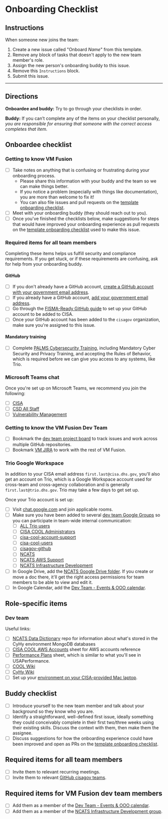 # Onboarding Checklist #

## Instructions ##

When someone new joins the team:

1. Create a new issue called "Onboard *Name*" from this template.
1. Remove any block of tasks that doesn't apply to the new team member's role.
1. Assign the new person's onboarding buddy to this issue.
1. Remove this `Instructions` block.
1. Submit this issue.

---

## Directions ##

**Onboardee and buddy:** Try to go through your checklists in order.

**Buddy:** If you can’t complete any of the items on your checklist
personally, *you are responsible for ensuring that someone with the
correct access completes that item.*

## Onboardee checklist ##

### Getting to know VM Fusion ###

- [ ] Take notes on anything that is confusing or frustrating during your
onboarding process.
  - Please share this information with your buddy and the team so we can
  make things better.
  - If you notice a problem (especially with things like documentation), you
  are more than welcome to fix it!
  - You can also file issues and pull requests on the [template onboarding checklist].
- [ ] Meet with your onboarding buddy (they should reach out to you).
- [ ] Once you've finished the checklists below, make suggestions for steps
that would have improved your onboarding experience as pull requests on the
[template onboarding checklist] used to make this issue.

### Required items for all team members ###

Completing these items helps us fulfill security and compliance requirements.
If you get stuck, or if these requirements are confusing, ask for help from
your onboarding buddy.

#### GitHub ####

- [ ] If you don't already have a GitHub account,
[create a GitHub account with your government email address](https://github.com/join).
- [ ] If you already have a GitHub account, [add your government email address](https://docs.github.com/en/free-pro-team@latest/github/setting-up-and-managing-your-github-user-account/adding-an-email-address-to-your-github-account).
- [ ] Go through the [FISMA-Ready GitHub guide](https://github.com/fisma-ready/github)
to set up your GitHub account to be added to CISA.
- [ ] Once your GitHub account has been added to the `cisagov` organization,
make sure you're assigned to this issue.

#### Mandatory training ####

- [ ] Complete [PALMS Cybersecurity Training](https://etms.hq.dhs.gov),
including Mandatory Cyber Security and Privacy Training, and accepting
the Rules of Behavior, which is required before we can give you access to any
systems, like Trio.

### Microsoft Teams chat ###

Once you're set up on Microsoft Teams, we recommend you join the following:

- [ ] [CISA](https://teams.microsoft.com/l/team/19%3aa40fd338ea7a45de994a7c7ce9671fd4%40thread.skype/conversations?groupId=8c6c0b00-7244-46e1-bef9-76ce2a1906f5&tenantId=3ccde76c-946d-4a12-bb7a-fc9d0842354a)
- [ ] [CSD All Staff](https://teams.microsoft.com/l/team/19%3a65f1c4b58edf4246995ae3fa732767ee%40thread.skype/conversations?groupId=6dfc3f23-3a49-44ce-ad37-6c7a9d8fb0aa&tenantId=3ccde76c-946d-4a12-bb7a-fc9d0842354a)
- [ ] [Vulnerability Management](https://teams.microsoft.com/l/team/19%3a2161749c8eb94adeb31480e298f3b532%40thread.skype/conversations?groupId=61e939a6-2165-4085-a26e-decae97d1471&tenantId=3ccde76c-946d-4a12-bb7a-fc9d0842354a)

### Getting to know the VM Fusion Dev Team ###

- [ ] Bookmark the [dev team project board] to track issues and work across
multiple GitHub repositories.
- [ ] Bookmark [VM JIRA] to work with the rest of VM Fusion.

### Trio Google Workspace ###

In addition to your CISA email address `first.last@cisa.dhs.gov`, you'll
also get an account on Trio, which is a Google Workspace account used for
cross-team and cross-agency collaboration and is generally
`first.last@trio.dhs.gov`. Trio may take a few days to get set up.

Once your Trio account is set up:

- [ ] Visit
  [chat.google.com](https://chat.google.com) and join applicable rooms.
- [ ] Make sure you have been added to several [dev team Google Groups] so you
can participate in team-wide internal communication:
  - [ ] [ALL Trio users](https://groups.google.com/a/beta.dhs.gov/d/forum/all)
  - [ ] [CISA COOL Administrators](https://groups.google.com/a/trio.dhs.gov/forum/#!forum/cisa-cool-group)
  - [ ] [cisa-cool-account-support](https://groups.google.com/a/trio.dhs.gov/d/forum/cisa-cool-account-support-group)
  - [ ] [cisa-cool-users](https://groups.google.com/a/trio.dhs.gov/d/forum/cisa-cool-users-group)
  - [ ] [cisagov-github](https://groups.google.com/a/trio.dhs.gov/forum/#!forum/cisagov-github-group)
  - [ ] [NCATS](https://groups.google.com/a/beta.dhs.gov/d/forum/ncats)
  - [ ] [NCATS AWS Support](https://groups.google.com/a/beta.dhs.gov/d/forum/ncats-aws-support)
  - [ ] [NCATS Infrastructure Development](https://groups.google.com/a/beta.dhs.gov/d/forum/ncats-dev)
- [ ] In Google Drive, add the [NCATS Google Drive folder]. If you create
or move a doc there, it'll get the right access permissions for team members
to be able to view and edit it.
- [ ] In Google Calendar, add the [Dev Team - Events & OOO calendar](https://calendar.google.com/calendar/embed?src=beta.dhs.gov_pou7e62ob7h1qadu1m8n4o996g%40group.calendar.google.com&ctz=America%2FNew_York).

## Role-specific items ##

### Dev team ###

Useful links:

- [ ] [NCATS Data Dictionary](https://github.com/cisagov/ncats-data-dictionary)
repo for information about what's stored in the CyHy environment MongoDB databases
- [ ] [CISA COOL AWS Accounts](https://docs.google.com/spreadsheets/d/1It0FIlG7ZxTwrRV-zVYUAMw18L6ZstQiAYT7vGYf5VE/edit#gid=2069139012)
sheet for AWS accounts reference
- [ ] [Performance Plans](https://docs.google.com/spreadsheets/d/1UaGI8u70CXOGBtvJFQ85vCkPbqyDh5PVws0Xu893piw/edit?ts=5e558417&pli=1#gid=474573185)
sheet, which is similar to what you'll see in USAPerformance.
- [ ] [COOL Wiki](https://github.com/cisagov/cool-system/wiki/)
- [ ] [CyHy Wiki](https://github.com/cisagov/cyhy-system/wiki/)
- [ ] Set up your [environment on your CISA-provided Mac laptop](/dev_envs/mac-env-setup.md).

## Buddy checklist ##

- [ ] Introduce yourself to the new team member and talk about your
background so they know who you are.
- [ ] Identify a straightforward, well-defined first issue, ideally something
they could conceivably complete in their first two/three weeks using their
existing skills. Discuss the context with them, then make them the assignee.
- [ ] Discuss suggestions for how the onboarding experience could have been
improved and open as PRs on the [template onboarding checklist].

## Required items for all team members ##

- [ ] Invite them to relevant recurring meetings.
- [ ] Invite them to relevant [GitHub cisagov teams](https://github.com/orgs/cisagov/teams/).

## Required items for VM Fusion dev team members ##

- [ ] Add them as a member of the [Dev Team - Events & OOO calendar].
- [ ] Add them as a member of the [NCATS Infrastructure Development group](https://groups.google.com/a/beta.dhs.gov/d/forum/ncats-dev).

<!-- Links for use throughout the checklist -->
[template onboarding checklist]: https://github.com/cisagov/development-guide/blob/master/onboarding-checklist.md
[NCATS Google Drive folder]: https://drive.google.com/drive/folders/0APw76nbCAmzuUk9PVA
[Dev Team - Events & OOO calendar]: https://calendar.google.com/calendar/embed?src=beta.dhs.gov_pou7e62ob7h1qadu1m8n4o996g%40group.calendar.google.com&ctz=America%2FNew_York
[VM JIRA]: https://jira.ceil.cyber.dhs.gov/secure/Dashboard.jspa

<!-- dev team -->
[dev team project board]: https://app.zenhub.com/workspaces/vm-bizops-dev-5e596691c12d3435405dfaf3/board
[dev team Google Groups]: https://groups.google.com/a/trio.dhs.gov/forum/#!myforums
